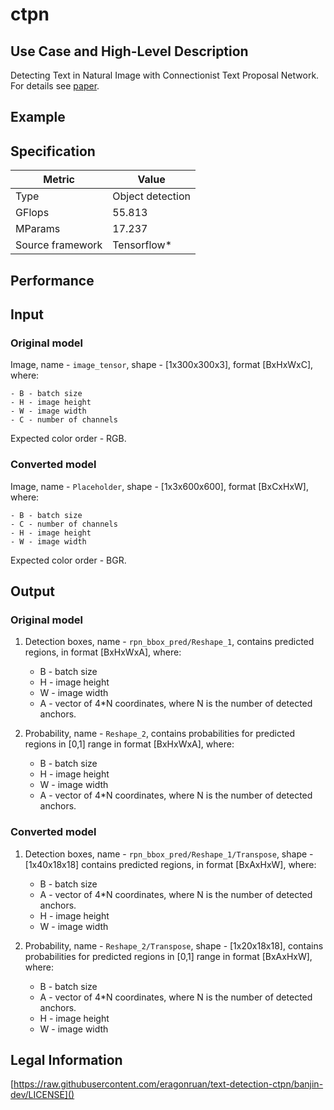 # ctpn

## Use Case and High-Level Description

Detecting Text in Natural Image with Connectionist Text Proposal Network. For details see [paper](https://arxiv.org/pdf/1609.03605.pdf).

## Example

## Specification

| Metric                          | Value                                     |
|---------------------------------|-------------------------------------------|
| Type                            | Object detection                          |
| GFlops                          | 55.813                                    |
| MParams                         | 17.237                                    |
| Source framework                | Tensorflow\*                              |

## Performance

## Input

### Original model

Image, name - `image_tensor`, shape - [1x300x300x3], format [BxHxWxC],
   where:

    - B - batch size
    - H - image height
    - W - image width
    - C - number of channels

   Expected color order - RGB.

### Converted model

Image, name - `Placeholder`, shape - [1x3x600x600], format [BxCxHxW],
   where:

    - B - batch size
    - C - number of channels
    - H - image height
    - W - image width

   Expected color order - BGR.

## Output

### Original model

1. Detection boxes, name - `rpn_bbox_pred/Reshape_1`, contains predicted regions, in format [BxHxWxA], where:

    - B - batch size
    - H - image height
    - W - image width
    - A - vector of 4*N coordinates, where N is the number of detected anchors.

2. Probability, name - `Reshape_2`, contains probabilities for predicted regions in [0,1] range in format [BxHxWxA], where:

    - B - batch size
    - H - image height
    - W - image width
    - A - vector of 4*N coordinates, where N is the number of detected anchors.

### Converted model

1. Detection boxes, name - `rpn_bbox_pred/Reshape_1/Transpose`, shape - [1x40x18x18] contains predicted regions, in format [BxAxHxW], where:

    - B - batch size
    - A - vector of 4*N coordinates, where N is the number of detected anchors.
    - H - image height
    - W - image width

2. Probability, name - `Reshape_2/Transpose`, shape - [1x20x18x18], contains probabilities for predicted regions in [0,1] range in format [BxAxHxW], where:

    - B - batch size
    - A - vector of 4*N coordinates, where N is the number of detected anchors.
    - H - image height
    - W - image width

## Legal Information

[https://raw.githubusercontent.com/eragonruan/text-detection-ctpn/banjin-dev/LICENSE]()